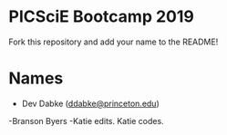 # PICSciE Bootcamp 2019
Fork this repository and add your name to the README!

# Names
 - Dev Dabke (ddabke@princeton.edu)

















-Branson Byers
-Katie edits. Katie codes.


